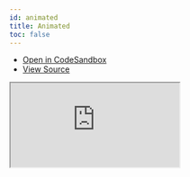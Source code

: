 ```yaml
---
id: animated
title: Animated
toc: false
---
```


- [Open in CodeSandbox](https://codesandbox.io/s/github/tannerlinsley/react-charts/tree/main/examples/animated)
- [View Source](https://github.com/tannerlinsley/react-charts/tree/main/examples/animated)

<iframe
  src="https://codesandbox.io/embed/github/tannerlinsley/react-charts/tree/main/examples/animated?autoresize=1&fontsize=14&theme=dark"
  title="tannerlinsley/react-charts: animated"
  sandbox="allow-forms allow-modals allow-popups allow-presentation allow-same-origin allow-scripts"
  style={{
    width: '100%',
    height: '80vh',
    border: '0',
    borderRadius: 8,
    overflow: 'hidden',
    position: 'static',
    zIndex: 0,
  }}
></iframe>
